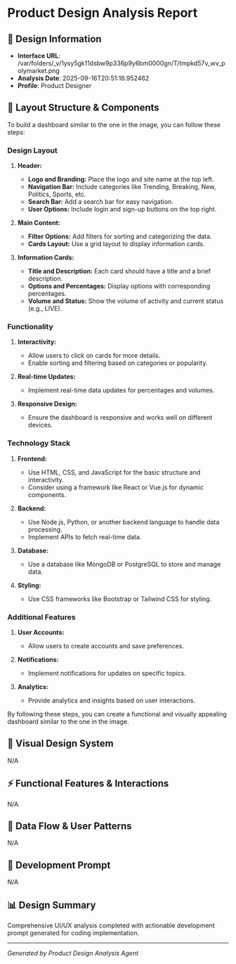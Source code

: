 # Product Design Analysis Report

## 🎨 Design Information
- **Interface URL**: /var/folders/_v/1ysy5gk11dsbw9p336p9y6bm0000gn/T/tmpkd57v_wv_polymarket.png
- **Analysis Date**: 2025-09-16T20:51:16.952462
- **Profile**: Product Designer

## 📐 Layout Structure & Components
To build a dashboard similar to the one in the image, you can follow these steps:

### Design Layout

1. **Header:**
   - **Logo and Branding:** Place the logo and site name at the top left.
   - **Navigation Bar:** Include categories like Trending, Breaking, New, Politics, Sports, etc.
   - **Search Bar:** Add a search bar for easy navigation.
   - **User Options:** Include login and sign-up buttons on the top right.

2. **Main Content:**
   - **Filter Options:** Add filters for sorting and categorizing the data.
   - **Cards Layout:** Use a grid layout to display information cards.

3. **Information Cards:**
   - **Title and Description:** Each card should have a title and a brief description.
   - **Options and Percentages:** Display options with corresponding percentages.
   - **Volume and Status:** Show the volume of activity and current status (e.g., LIVE).

### Functionality

1. **Interactivity:**
   - Allow users to click on cards for more details.
   - Enable sorting and filtering based on categories or popularity.

2. **Real-time Updates:**
   - Implement real-time data updates for percentages and volumes.

3. **Responsive Design:**
   - Ensure the dashboard is responsive and works well on different devices.

### Technology Stack

1. **Frontend:**
   - Use HTML, CSS, and JavaScript for the basic structure and interactivity.
   - Consider using a framework like React or Vue.js for dynamic components.

2. **Backend:**
   - Use Node.js, Python, or another backend language to handle data processing.
   - Implement APIs to fetch real-time data.

3. **Database:**
   - Use a database like MongoDB or PostgreSQL to store and manage data.

4. **Styling:**
   - Use CSS frameworks like Bootstrap or Tailwind CSS for styling.

### Additional Features

1. **User Accounts:**
   - Allow users to create accounts and save preferences.

2. **Notifications:**
   - Implement notifications for updates on specific topics.

3. **Analytics:**
   - Provide analytics and insights based on user interactions.

By following these steps, you can create a functional and visually appealing dashboard similar to the one in the image.

## 🎨 Visual Design System
N/A

## ⚡ Functional Features & Interactions
N/A

## 🔄 Data Flow & User Patterns
N/A

## 🚀 Development Prompt
N/A

## 📊 Design Summary
Comprehensive UI/UX analysis completed with actionable development prompt generated for coding implementation.

---
*Generated by Product Design Analysis Agent*
